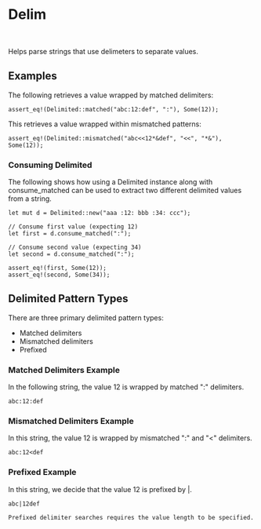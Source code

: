 # Delim

![<img alt="github" src="https://img.shields.io/badge/github-stuartthompson%2Fdelim-008888?style=for-the-badge" height="16">](https://img.shields.io/badge/github-stuartthompson%2Fdelim-008888?style=for-the-badge)
![<img alt="crates.io" src="https://img.shields.io/crates/v/delim?logo=Rust&style=for-the-badge" height="16">](https://img.shields.io/crates/v/delim?logo=Rust&style=for-the-badge)
![<img alt="last commit" src="https://img.shields.io/github/last-commit/stuartthompson/delim?logo=GitHub&style=for-the-badge" height="16">](https://img.shields.io/github/last-commit/stuartthompson/delim?logo=GitHub&style=for-the-badge)
![<img alt="ci status" src="https://img.shields.io/github/workflow/status/stuartthompson/delim/CI?label=Build&logo=GitHub%20Actions&logoColor=%23ffffff&style=for-the-badge" height="16">](https://img.shields.io/github/workflow/status/stuartthompson/delim/CI?label=Build&logo=GitHub%20Actions&logoColor=%23ffffff&style=for-the-badge)

Helps parse strings that use delimeters to separate values.

## Examples

The following retrieves a value wrapped by matched delimiters:
```
assert_eq!(Delimited::matched("abc:12:def", ":"), Some(12));
```

This retrieves a value wrapped within mismatched patterns:
```
assert_eq!(Delimited::mismatched("abc<<12*&def", "<<", "*&"), Some(12));
```

### Consuming Delimited

The following shows how using a Delimited instance along with consume_matched 
can be used to extract two different delimited values from a string.

```
let mut d = Delimited::new("aaa :12: bbb :34: ccc");

// Consume first value (expecting 12)
let first = d.consume_matched(":");

// Consume second value (expecting 34)
let second = d.consume_matched(":");

assert_eq!(first, Some(12));
assert_eq!(second, Some(34));
```

## Delimited Pattern Types

There are three primary delimited pattern types:

* Matched delimiters
* Mismatched delimiters
* Prefixed

### Matched Delimiters Example

In the following string, the value 12 is wrapped by matched ":" delimiters. 
```
abc:12:def
```

### Mismatched Delimiters Example

In this string, the value 12 is wrapped by mismatched ":" and "<" delimiters.
```
abc:12<def
```

### Prefixed Example

In this string, we decide that the value 12 is prefixed by |.
```
abc|12def

Prefixed delimiter searches requires the value length to be specified.


